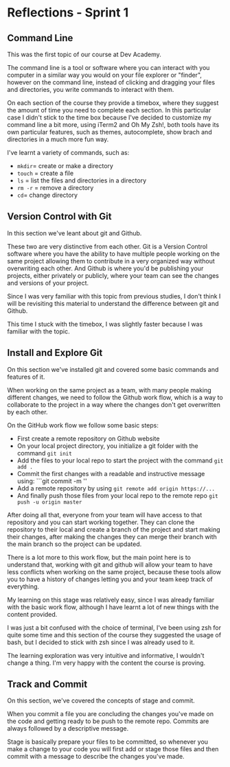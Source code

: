 # Reflections - Sprint 1

## Command Line

This was the first topic of our course at Dev Academy.

The command line is a tool or software where you can interact with you computer in a similar way you would on your file explorer or "finder", however on the command line, instead of clicking and dragging your files and directories, you write commands to interact with them.

On each section of the course they provide a timebox, where they suggest the amount of time you need to complete each section. In this particular case I didn't stick to the time box because I've decided to customize my command line a bit more, using iTerm2 and Oh My Zsh!, both tools have its own particular features, such as themes, autocomplete, show brach and directories in a much more fun way.

I've learnt a variety of commands, such as:

- `mkdir`= create or make a directory
- `touch` = create a file
- `ls` = list the files and directories in a directory
- `rm -r` = remove a directory
- `cd`= change directory

## Version Control with Git

In this section we've leant about git and Github.

These two are very distinctive from each other. Git is a Version Control software where you have the ability to have multiple people working on the same project allowing them to contribute in a very organized way without overwriting each other. And Github is where you'd be publishing your projects, either privately or publicly, where your team can see the changes and versions of your project.

Since I was very familiar with this topic from previous studies, I don't think I will be revisiting this material to understand the difference between git and Github.

This time I stuck with the timebox, I was slightly faster because I was familiar with the topic.

## Install and Explore Git

On this section we've installed git and covered some basic commands and features of it.

When working on the same project as a team, with many people making different changes, we need to follow the Github work flow, which is a way to collaborate to the project in a way where the changes don't get overwritten by each other.

On the GitHub work flow we follow some basic steps:

- First create a remote repository on Github website
- On your local project directory, you initialize a git folder with the command `git init`
- Add the files to your local repo to start the project with the command `git add . `
- Commit the first changes with a readable and instructive message using: ```git commit -m '<message>'
- Add a remote repository by using `git remote add origin https://...`
- And finally push those files from your local repo to the remote repo `git push -u origin master`

After doing all that, everyone from your team will have access to that repository and you can start working together. They can clone the repository to their local and create a branch of the project and start making their changes, after making the changes they can merge their branch with the main branch so the project can be updated.

There is a lot more to this work flow, but the main point here is to understand that, working with git and github will allow your team to have less conflicts when working on the same project, because these tools allow you to have a history of changes letting you and your team keep track of everything.

My learning on this stage was relatively easy, since I was already familiar with the basic work flow, although I have learnt a lot of new things with the content provided.

I was just a bit confused with the choice of terminal, I've been using zsh for quite some time and this section of the course they suggested the usage of bash, but I decided to stick with zsh since I was already used to it.

The learning exploration was very intuitive and informative, I wouldn't change a thing. I'm very happy with the content the course is proving.

## Track and Commit

On this section, we've covered the concepts of stage and commit.

When you commit a file you are concluding the changes you've made on the code and getting ready to be push to the remote repo. Commits are always followed by a descriptive message.

Stage is basically prepare your files to be committed, so whenever you make a change to your code you will first add or stage those files and then commit with a message to describe the changes you've made.
